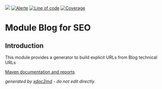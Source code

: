 ![](https://dev.lutece.paris.fr/jenkins/buildStatus/icon?job=seo-module-seo-blog-deploy)
[![Alerte](https://dev.lutece.paris.fr/sonar/api/project_badges/measure?project=fr.paris.lutece.plugins%3Amodule-seo-blog&metric=alert_status)](https://dev.lutece.paris.fr/sonar/dashboard?id=fr.paris.lutece.plugins%3Amodule-seo-blog)
[![Line of code](https://dev.lutece.paris.fr/sonar/api/project_badges/measure?project=fr.paris.lutece.plugins%3Amodule-seo-blog&metric=ncloc)](https://dev.lutece.paris.fr/sonar/dashboard?id=fr.paris.lutece.plugins%3Amodule-seo-blog)
[![Coverage](https://dev.lutece.paris.fr/sonar/api/project_badges/measure?project=fr.paris.lutece.plugins%3Amodule-seo-blog&metric=coverage)](https://dev.lutece.paris.fr/sonar/dashboard?id=fr.paris.lutece.plugins%3Amodule-seo-blog)

# Module Blog for SEO

## Introduction

This module provides a generator to build explicit URLs from Blog technical URLs


[Maven documentation and reports](https://dev.lutece.paris.fr/plugins/module-seo-blog/)



 *generated by [xdoc2md](https://github.com/lutece-platform/tools-maven-xdoc2md-plugin) - do not edit directly.*